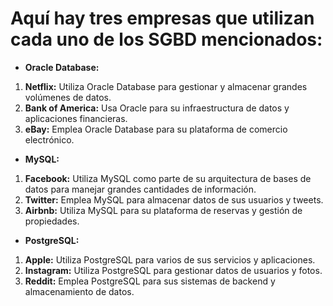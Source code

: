 # Aquí hay tres empresas que utilizan cada uno de los SGBD mencionados:

* __Oracle Database:__

1. __Netflix:__ Utiliza Oracle Database para gestionar y almacenar grandes volúmenes de datos.
2. __Bank of America:__ Usa Oracle para su infraestructura de datos y aplicaciones financieras.
3. __eBay:__ Emplea Oracle Database para su plataforma de comercio electrónico.
* __MySQL:__

1. __Facebook:__ Utiliza MySQL como parte de su arquitectura de bases de datos para manejar grandes cantidades de información.
2. __Twitter:__ Emplea MySQL para almacenar datos de sus usuarios y tweets.
3. __Airbnb:__ Utiliza MySQL para su plataforma de reservas y gestión de propiedades.
* __PostgreSQL:__

1. __Apple:__ Utiliza PostgreSQL para varios de sus servicios y aplicaciones.
2. __Instagram:__ Utiliza PostgreSQL para gestionar datos de usuarios y fotos.
3. __Reddit:__ Emplea PostgreSQL para sus sistemas de backend y almacenamiento de datos.